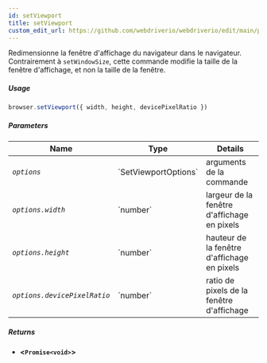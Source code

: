 ```yaml
---
id: setViewport
title: setViewport
custom_edit_url: https://github.com/webdriverio/webdriverio/edit/main/packages/webdriverio/src/commands/browser/setViewport.ts
---
```


Redimensionne la fenêtre d'affichage du navigateur dans le navigateur. Contrairement à `setWindowSize`,
cette commande modifie la taille de la fenêtre d'affichage, et non la taille de la fenêtre.

##### Usage

```js
browser.setViewport({ width, height, devicePixelRatio })
```

##### Parameters

<table>
  <thead>
    <tr>
      <th>Name</th><th>Type</th><th>Details</th>
    </tr>
  </thead>
  <tbody>
    <tr>
      <td><code><var>options</var></code></td>
      <td>`SetViewportOptions`</td>
      <td>arguments de la commande</td>
    </tr>
    <tr>
      <td><code><var>options.width</var></code></td>
      <td>`number`</td>
      <td>largeur de la fenêtre d'affichage en pixels</td>
    </tr>
    <tr>
      <td><code><var>options.height</var></code></td>
      <td>`number`</td>
      <td>hauteur de la fenêtre d'affichage en pixels</td>
    </tr>
    <tr>
      <td><code><var>options.devicePixelRatio</var></code></td>
      <td>`number`</td>
      <td>ratio de pixels de la fenêtre d'affichage</td>
    </tr>
  </tbody>
</table>

##### Returns

- **&lt;`Promise<void>`&gt;**